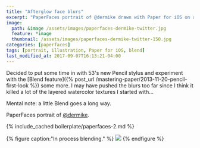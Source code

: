 ```yaml
---
title: "Afterglow face blurs"
excerpt: "PaperFaces portrait of @dermike drawn with Paper for iOS on an iPad."
image: 
  path: &image /assets/images/paperfaces-dermike-twitter.jpg 
  feature: *image
  thumbnail: /assets/images/paperfaces-dermike-twitter-150.jpg
categories: [paperfaces]
tags: [portrait, illustration, Paper for iOS, blend]
last_modified_at: 2017-09-07T16:13:21-04:00
---
```


Decided to put some time in with 53's new Pencil stylus and experiment with the [Blend feature]({% post_url /mastering-paper/2013-11-20-pencil-first-look %}) some more. I may have pushed the blurs too far since I think it killed a lot of the layered watercolor textures I started with…

Mental note: a little Blend goes a long way.

PaperFaces portrait of [@dermike](https://twitter.com/dermike).

{% include_cached boilerplate/paperfaces-2.md %}

{% figure caption:"In process blending." %}
[![](/assets/images/paperfaces-dermike-process-1-750.jpg)](/assets/images/paperfaces-dermike-process-1-lg.jpg)
{% endfigure %}
